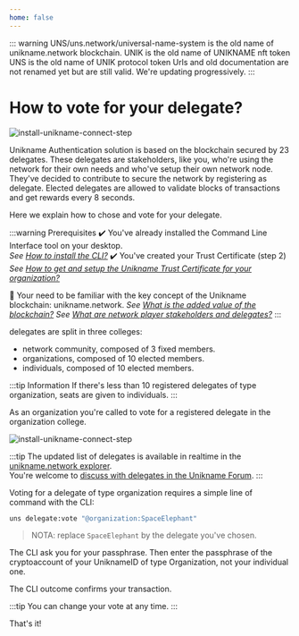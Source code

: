 ```yaml
---
home: false
---
```


::: warning
UNS/uns.network/universal-name-system is the old name of unikname.network blockchain.
UNIK is the old name of UNIKNAME nft token
UNS is the old name of UNIK protocol token
Urls and old documentation are not renamed yet but are still valid. We're updating progressively.
:::
# How to vote for your delegate?

![install-unikname-connect-step](./images/install-unikname-connect-step3.png)

Unikname Authentication solution is based on the <brand name="uns"/> blockchain secured by 23 delegates. These delegates are stakeholders, like you, who're using the network for their own needs and who've setup their own network node. They've decided to contribute to secure the network by registering as delegate. Elected delegates are allowed to validate blocks of transactions and get rewards every 8 seconds. 

Here we explain how to chose and vote for your delegate.

:::warning Prerequisites
:heavy_check_mark: You've already installed the Command Line Interface tool on your desktop.  
<hbox>_See [How to install the CLI?](./howto-install-uns-cli)_</hbox>
:heavy_check_mark: You've created your Trust Certificate (step 2)
<hbox>_See [How to get and setup the Unikname Trust Certificate for your organization?](./howto-get-unikname-trust-certificate-organization)_</hbox>

:book: Your need to be familiar with the key concept of the Unikname blockchain: unikname.network.
<hbox>_See [What is the added value of the blockchain?](./../4-key-concepts/what-is-added-value-of-blockchain)_</hbox>
<hbox>_See [What are network player stakeholders and delegates?](./../4-key-concepts/what-are-stakeholders-delegates)_</hbox>
:::

<brand name="uns"/> delegates are split in three colleges: 
- network community, composed of 3 fixed members.
- organizations, composed of 10 elected members.
- individuals, composed of 10 elected members.

:::tip Information
If there's less than 10 registered delegates of type organization, seats are given to individuals.
:::

As an organization you're called to vote for a registered delegate in the organization college.

<hpicture caption="Snapshot of registered delegates of type organization, by Oct 10th, 2020">![install-unikname-connect-step](./images/list-of-delegate-organization.png)</hpicture>

:::tip
The updated list of delegates is available in realtime in the [unikname.network explorer](https://explorer.unikname.network/delegate-status).  
You're welcome to [discuss with delegates in the Unikname Forum](https://forum.unikname.com/c/un-business).
:::

Voting for a delegate of type organization requires a simple line of command with the CLI:

```bash
uns delegate:vote "@organization:SpaceElephant"
```
> NOTA: replace `SpaceElephant` by the delegate you've chosen.

The CLI ask you for your passphrase. Then enter the passphrase of the cryptoaccount of your UniknameID of type Organization, not your individual one.

The CLI outcome confirms your transaction.

:::tip
You can change your vote at any time.
:::

That's it!
